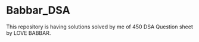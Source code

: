 # Babbar_DSA

This repository is having solutions solved by me of 450 DSA Question sheet by LOVE BABBAR.
